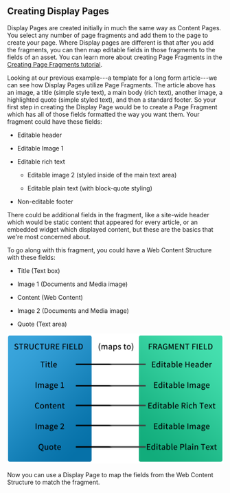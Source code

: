 ## Creating Display Pages

Display Pages are created initially in much the same way as Content Pages. You 
select any number of page fragments and add them to the page to create your 
page. Where Display pages are different is that after you add the fragments, 
you can then map editable fields in those fragments to the fields of an asset. 
You can learn more about creating Page Fragments in the [Creating Page Fragments tutorial](/discover/portal/-/knowledge_base/7-1/creating-page-fragments).

Looking at our previous example---a template for a long form article---we can 
see how Display Pages utilize Page Fragments. The article above has an image, a 
title (simple style text), a main body (rich text), another image, a 
highlighted quote (simple styled text), and then a standard footer. So your 
first step in creating the Display Page would be to create a Page Fragment which
has all of those fields formatted the way you want them. Your fragment could 
have these fields:

-  Editable header

-  Editable Image 1

-  Editable rich text

    -  Editable image 2 (styled inside of the main text area)
    
    -  Editable plain text (with block-quote styling)
    
-  Non-editable footer

There could be additional fields in the fragment, like a site-wide header which 
would be static content that appeared for every article, or an embedded widget 
which displayed content, but these are the basics that we're most concerned 
about.

To go along with this fragment, you could have a Web Content Structure with 
these fields:

-  Title (Text box)

-  Image 1 (Documents and Media image)

-  Content (Web Content)

-  Image 2 (Documents and Media image)

-  Quote (Text area)

![Figure X: Connecting structure fields to fragment data.](../../../../images/structure-to-fragment.png)

Now you can use a Display Page to map the fields from the Web Content Structure 
to match the fragment.


